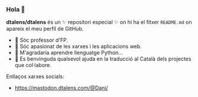 ### Hola 👋


**dtalens/dtalens** és un ✨ repositori especial ✨ on hi ha el fitxer `README.md` on apareix el meu perfil de GitHub.


- 🔭 Sóc professor d'FP.
- 🌱 Sóc apasionat de les xarxes i les aplicacions web.
- 🌱 M'agradaria aprendre llenguatge Python...
- 👯 Es benvinguda qualsevol ajuda en la traducció al Català dels projectes que col·labore.

Enllaços xarxes socials:
- <a rel="nofollow me" class="Link--primary" href="https://mastodon.dtalens.com/@Dani">https://mastodon.dtalens.com/@Dani/</a>
